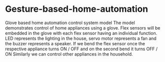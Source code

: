 # Gesture-based-home-automation
 Glove based home automation control system  model
 The model demonstrates control of home appliances using a glove.
 Flex sensors will be embedded in the glove with each flex sensor having an individual function.
 LED represents the lighting in the house, servo motor represents a fan and the buzzer represents a speaker.
 If we bend the flex sensor once the respective appliance turns ON / OFF and on the second bend it turns OFF / ON
 Similarly we can control other appliances in the household.
  

